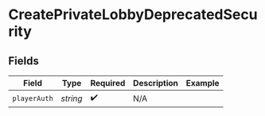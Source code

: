 # CreatePrivateLobbyDeprecatedSecurity


## Fields

| Field              | Type               | Required           | Description        | Example            |
| ------------------ | ------------------ | ------------------ | ------------------ | ------------------ |
| `playerAuth`       | *string*           | :heavy_check_mark: | N/A                |                    |